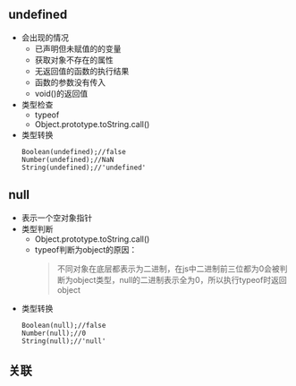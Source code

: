 ## undefined

* 会出现的情况
  * 已声明但未赋值的的变量
  * 获取对象不存在的属性
  * 无返回值的函数的执行结果
  * 函数的参数没有传入
  * void\(\)的返回值
* 类型检查
  * typeof
  * Object.prototype.toString.call\(\)
* 类型转换
  ```
  Boolean(undefined);//false
  Number(undefined);//NaN
  String(undefined);//'undefined'
  ```

## null

* 表示一个空对象指针
* 类型判断
  * Object.prototype.toString.call\(\)
  * typeof判断为object的原因：
    > 不同对象在底层都表示为二进制，在js中二进制前三位都为0会被判断为object类型，null的二进制表示全为0，所以执行typeof时返回object
* 类型转换
  ```
  Boolean(null);//false
  Number(null);//0
  String(null);//'null'
  ```

## 关联



